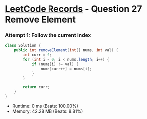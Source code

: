 # [LeetCode Records](../../README.md) - Question 27 Remove Element 

### Attempt 1: Follow the current index
```java
class Solution {
    public int removeElement(int[] nums, int val) {
        int curr = 0;
        for (int i = 0; i < nums.length; i++) {
            if (nums[i] != val) {
                nums[curr++] = nums[i];
            }
        }

        return curr;
    }
}
```
- Runtime: 0 ms (Beats: 100.00%)
- Memory: 42.28 MB (Beats: 8.81%)

<br>

